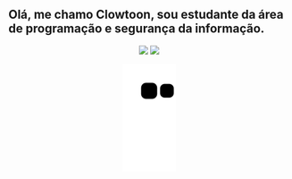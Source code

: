 ## Olá, me chamo Clowtoon, sou estudante da área de programação e segurança da informação.
<div Align = "Center">
<img src="https://github-readme-stats.vercel.app/api?username=ClowToon&show_icons=true&theme=tokyonight"/>
<img src="https://github-readme-stats-eight-theta.vercel.app/api/top-langs/?username=ClowToon&layout=compact&langs_count=8&theme=tokyonight&include_all_commits=true&count_private=true"/> 
</div>
   
 
<div Align = "Center"> 
  
 
  ![Snake animation](https://github.com/rafaballerini/rafaballerini/blob/output/github-contribution-grid-snake.svg)
 
</div>

